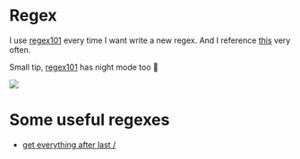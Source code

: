 # Regex

I use [regex101](https://regex101.com) every time I want write a new regex. And I reference [this](https://github.com/zeeshanu/learn-regex) very often. 

Small tip, [regex101](https://regex101.com) has night mode too 🌃 

![](https://i.imgur.com/ZVm6HVX.png)


# Some useful regexes

- [get everything after last /](https://regex101.com/r/66NqQ9/8)